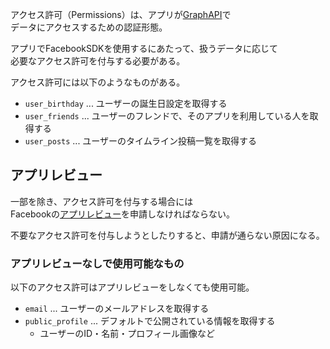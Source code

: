 アクセス許可（Permissions）は、アプリが[GraphAPI](/Facebook/GraphAPI.md)で  
データにアクセスするための認証形態。

アプリでFacebookSDKを使用するにあたって、扱うデータに応じて  
必要なアクセス許可を付与する必要がある。

アクセス許可には以下のようなものがある。

* `user_birthday` ... ユーザーの誕生日設定を取得する
* `user_friends` ... ユーザーのフレンドで、そのアプリを利用している人を取得する
* `user_posts` ... ユーザーのタイムライン投稿一覧を取得する

## アプリレビュー
一部を除き、アクセス許可を付与する場合には  
Facebookの[アプリレビュー](/Facebook/Developer/AppReview.md)を申請しなければならない。

不要なアクセス許可を付与しようとしたりすると、申請が通らない原因になる。

### アプリレビューなしで使用可能なもの
以下のアクセス許可はアプリレビューをしなくても使用可能。

* `email` ... ユーザーのメールアドレスを取得する
* `public_profile` ... デフォルトで公開されている情報を取得する
  - ユーザーのID・名前・プロフィール画像など
